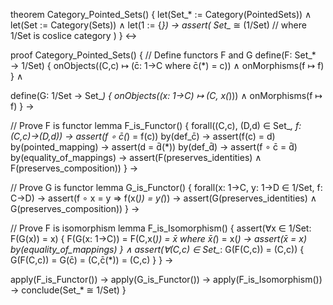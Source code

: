 theorem Category_Pointed_Sets() {
  let(Set_* := Category(PointedSets)) ∧
  let(Set := Category(Sets)) ∧
  let(1 := {*}) →
  assert(
    Set_* ≅ (1/Set)  // where 1/Set is coslice category
  )
} ↔

proof Category_Pointed_Sets() {
  // Define functors F and G
  define(F: Set_* → 1/Set) {
    onObjects((C,c) ↦ (c̄: 1→C where c̄(*) = c)) ∧
    onMorphisms(f ↦ f)
  } ∧

  define(G: 1/Set → Set_*) {
    onObjects((x: 1→C) ↦ (C, x(*))) ∧
    onMorphisms(f ↦ f)
  } →

  // Prove F is functor
  lemma F_is_Functor() {
    forall((C,c), (D,d) ∈ Set_*, f: (C,c)→(D,d)) →
    assert(f ∘ c̄(*) = f(c)) by(def_c̄) →
    assert(f(c) = d) by(pointed_mapping) →
    assert(d = d̄(*)) by(def_d̄) →
    assert(f ∘ c̄ = d̄) by(equality_of_mappings) →
    assert(F(preserves_identities) ∧ F(preserves_composition))
  } →

  // Prove G is functor
  lemma G_is_Functor() {
    forall(x: 1→C, y: 1→D ∈ 1/Set, f: C→D) →
    assert(f ∘ x = y ⇒ f(x(*)) = y(*)) →
    assert(G(preserves_identities) ∧ G(preserves_composition))
  } →

  // Prove F is isomorphism
  lemma F_is_Isomorphism() {
    assert(∀x ∈ 1/Set: F(G(x)) = x) {
      F(G(x: 1→C)) = F(C,x(*)) = x̄ where x̄(*) = x(*) →
      assert(x̄ = x) by(equality_of_mappings)
    } ∧
    assert(∀(C,c) ∈ Set_*: G(F(C,c)) = (C,c)) {
      G(F(C,c)) = G(c̄) = (C,c̄(*)) = (C,c)
    }
  } →

  apply(F_is_Functor()) →
  apply(G_is_Functor()) →
  apply(F_is_Isomorphism()) →
  conclude(Set_* ≅ 1/Set)
}